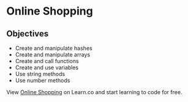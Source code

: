 # Online Shopping

## Objectives
+ Create and manipulate hashes
+ Create and manipulate arrays
+ Create and call functions
+ Create and use variables
+ Use string methods
+ Use number methods

<p data-visibility='hidden'>View <a href='https://learn.co/lessons/js-basics-online-shopping-lab' title='Online Shopping'>Online Shopping</a> on Learn.co and start learning to code for free.</p>
